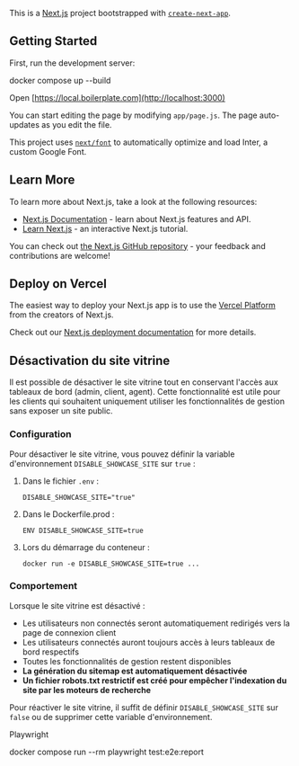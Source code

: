 This is a [Next.js](https://nextjs.org/) project bootstrapped with [`create-next-app`](https://github.com/vercel/next.js/tree/canary/packages/create-next-app).

## Getting Started

First, run the development server:

docker compose up --build

Open [https://local.boilerplate.com](http://localhost:3000)

You can start editing the page by modifying `app/page.js`. The page auto-updates as you edit the file.

This project uses [`next/font`](https://nextjs.org/docs/basic-features/font-optimization) to automatically optimize and load Inter, a custom Google Font.

## Learn More

To learn more about Next.js, take a look at the following resources:

- [Next.js Documentation](https://nextjs.org/docs) - learn about Next.js features and API.
- [Learn Next.js](https://nextjs.org/learn) - an interactive Next.js tutorial.

You can check out [the Next.js GitHub repository](https://github.com/vercel/next.js/) - your feedback and contributions are welcome!

## Deploy on Vercel

The easiest way to deploy your Next.js app is to use the [Vercel Platform](https://vercel.com/new?utm_medium=default-template&filter=next.js&utm_source=create-next-app&utm_campaign=create-next-app-readme) from the creators of Next.js.

Check out our [Next.js deployment documentation](https://nextjs.org/docs/deployment) for more details.

## Désactivation du site vitrine

Il est possible de désactiver le site vitrine tout en conservant l'accès aux tableaux de bord (admin, client, agent). Cette fonctionnalité est utile pour les clients qui souhaitent uniquement utiliser les fonctionnalités de gestion sans exposer un site public.

### Configuration

Pour désactiver le site vitrine, vous pouvez définir la variable d'environnement `DISABLE_SHOWCASE_SITE` sur `true` :

1. Dans le fichier `.env` :

   ```
   DISABLE_SHOWCASE_SITE="true"
   ```

2. Dans le Dockerfile.prod :

   ```
   ENV DISABLE_SHOWCASE_SITE=true
   ```

3. Lors du démarrage du conteneur :
   ```
   docker run -e DISABLE_SHOWCASE_SITE=true ...
   ```

### Comportement

Lorsque le site vitrine est désactivé :

- Les utilisateurs non connectés seront automatiquement redirigés vers la page de connexion client
- Les utilisateurs connectés auront toujours accès à leurs tableaux de bord respectifs
- Toutes les fonctionnalités de gestion restent disponibles
- **La génération du sitemap est automatiquement désactivée**
- **Un fichier robots.txt restrictif est créé pour empêcher l'indexation du site par les moteurs de recherche**

Pour réactiver le site vitrine, il suffit de définir `DISABLE_SHOWCASE_SITE` sur `false` ou de supprimer cette variable d'environnement.

Playwright

docker compose run --rm playwright test:e2e:report
